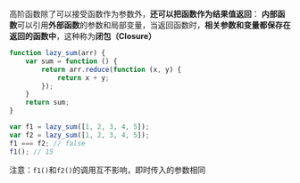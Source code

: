 高阶函数除了可以接受函数作为参数外，**还可以把函数作为结果值返回**：
**内部函数**可以引用**外部函数**的参数和局部变量，当返回函数时，**相关参数和变量都保存在返回的函数中**，这种称为**闭包（Closure）**

```javascript
function lazy_sum(arr) {
    var sum = function () {
        return arr.reduce(function (x, y) {
            return x + y;
        });
    }
    return sum;
}

var f1 = lazy_sum([1, 2, 3, 4, 5]);
var f2 = lazy_sum([1, 2, 3, 4, 5]);
f1 === f2; // false
f1(); // 15
```
注意：`f1()`和`f2()`的调用互不影响，即时传入的参数相同

